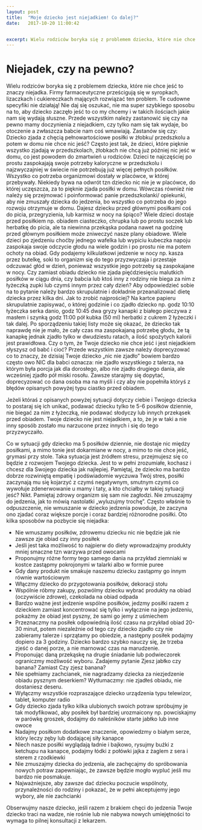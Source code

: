 ```yaml
---
layout: post
title:  "Moje dziecko jest niejadkiem! Co dalej?"
date:   2017-10-20 11:00:42


excerpt: Wielu rodziców boryka się z problemem dziecka, które nie chce jeść to znaczy niejadka. Jak sobie z tym radzić? Czy na pewno mamy doczynienia z niejadkiem, a może to coś innego? 
---
```


# Niejadek, czy na pewno?

Wielu rodziców boryka się z problemem dziecka, które nie chce jeść to znaczy niejadka.
Firmy farmaceutyczne prześcigują się w syropkach, lizaczkach i cukiereczkach mających rozwiązać ten problem. Te cudowne specyfiki nie działają! Nie daj się oszukać, nie ma super szybkiego sposobu na to, aby dziecko zaczęło jeść to co my chcemy i w takich ilościach jakie nam się wydają słuszne. 
Przede wszystkim należy zastanowić się czy na pewno mamy doczynienia z niejadkiem, czy tylko nam się tak wydaje, bo otoczenie a zwłaszcza babcie nam coś wmawiają. Zastanów się czy:
Dziecko zjada z chęcią pełnowartościowe posiłki w żłobku/ przedszkolu a potem w domu nie chce nic jeść?
Często jest tak, że dzieci, które pięknie wszystko zjadają w przedszkolach, żłobkach nie chcą już później nic jeść w domu, co jest powodem do zmartwień u rodziców. Dzieci te najczęściej po prostu zaspokajają swoje potrzeby kaloryczne w przedszkolu i najzwyczajniej w świecie nie potrzebują już więcej pełnych posiłków. Wszystko co potrzeba organizmowi dostały w placówce, w której przebywały. Niekiedy bywa na odwrót tzn dziecko nic nie je w placówce, do której uczęszcza, za to pięknie zjada posiłki w domu. Wówczas również nie należy się przejmować i poinformować panie przedszkolanki/ opiekunki, aby nie zmuszały dziecka do jedzenia, bo wszystko co potrzeba do jego rozwoju otrzymuje w domu.
Dajesz dziecku przed głównymi posiłkami coś do picia, przegryzienia, lub karmisz w nocy na śpiąco? 
Wiele dzieci dostaje przed posiłkiem np. obiadem ciasteczko, chrupka lub po prostu soczek lub herbatkę do picia, ale ta niewinna przekąska podana nawet na godzinę przed głównym posiłkiem może zniweczyć nasze plany obiadowe. Wiele dzieci po zjedzeniu choćby jednego wafelka lub wypiciu kubeczka napoju zaspokaja swoje odczycie głodu na wiele godzin i po prostu nie ma potem ochoty na obiad. Gdy podajemy kilkulatkowi jedzenie w nocy np. kasza przez butelkę, soki to organizm się do tego przyzwyczaja i przestaje odczuwać głód w dzień, ponieważ wszystkie jego potrzeby są zaspokajane w nocy.
Czy zamiast obiadu dziecko nie zjada pięćdziesięciu malutkich posiłków w ciągu dnia, czy babcia lub ktoś inny z rodziny nie biega za nim z łyżeczką zupki lub czymś innym przez cały dzień?
Aby odpowiedzieć sobie na to pytanie należy bardzo skrupulatnie i dokładnie przeanalizować dietę dziecka przez kilka dni. Jak to zrobić najprościej? Na kartce papieru skrupulatnie zapisywać, o której godzinie i co zjadło dziecko np. godz 10:10 łyżeczka serka danio, godz 10:45 dwa gryzy kanapki z białego pieczywa z masłem i szynką godz 11:00 pół kubka (50 ml) herbatki z cukrem 2 łyżeczki i tak dalej. Po sporządzeniu takiej listy może się okazać, że dziecko tak naprawdę nie je mało, że cały czas ma zaspokajaną potrzebę głodu, że tą kanapkę jednak zjadło tylko w dwudziestu ratach, a ilość spożytych kalorii jest prawidłowa.
Czy o tym, że Twoje dziecko nie chce jeść i jest niejadkiem słyszysz od babć i cioć?
Przede wszystkim zawsze należy doprecyzować co to znaczy, że dzisiaj Twoje dziecko „nic nie zjadło” bowiem bardzo często owo NIC dla babci oznacza: nie zjadło wszystkiego z talerza, na którym była porcja jak dla dorosłego, albo nie zjadło drugiego dania, ale wcześniej zjadło pół miski rosołu. Zawsze starajmy się dopytać, doprecyzować co dana osoba ma na myśli i czy aby nie popełniła któryś z błędów opisanych powyżej typu ciastko przed obiadem.

Jeżeli któraś z opisanych powyżej sytuacji dotyczy ciebie i Twojego dziecka to postaraj się ich unikać, podawać dziecku tylko te 5-6 posiłków dziennie, nie biegać za nim z łyżeczką, nie podawać słodyczy lub innych przekąsek przed obiadem. Twoje dziecko nie jest niejadkiem, a to, że je w taki a nie inny sposób zostało mu narzucone przez innych i się do tego przyzwyczaiło.

Co w sytuacji gdy dziecko ma 5 posiłków dziennie, nie dostaje nic między posiłkami, a mimo tonie jest dokarmiane w nocy, a mimo to nie chce jeść, grymasi przy stole. Taka sytuacja jest źródłem stresu, przejmujesz się co będzie z rozwojem Twojego dziecka. Jest to w pełni zrozumiałe, kochasz i chcesz dla Swojego dziecka jak najlepiej. Pamiętaj, że dziecko ma bardzo dobrze rozwiniętą empatię i podświadomie wyczuwa Twój stres, posiłki zaczynają mu się kojarzyć z czymś negatywnym, smutnym czymś co wywołuje zdenerwowanie u mamy i taty, a kto chciałby w takiej sytuacji jeść? Nikt. Pamiętaj zdrowy organizm się sam nie zagłodzi. Nie zmuszajmy do jedzenia, jak to mówią nastolatki „wyluzujmy trochę”. Często właśnie to odpuszczenie, nie wmuszanie w dziecko jedzenia powoduje, że zaczyna ono zjadać coraz większe porcje i coraz bardziej różnorodne posiłki. Oto kilka sposobów na pozbycie się niejadka:
*	Nie wmuszamy posiłków, zdrowemu dziecku nic nie będzie jak nie zawsze zje obiad czy inny posiłek
*	Jeśli jest taka możliwość to najpierw do diety wprowadzajmy produkty mniej smaczne tzn warzywa przed owocami
*	Proponujmy różne formy tego samego dania na przykład ziemniaki w kostce zastąpmy pokrojonymi w talarki albo w formie puree
*	Gdy dany produkt nie smakuje naszemu dziecku zastąpmy go innym równie wartościowym
*	Włączmy dziecko do przygotowania posiłków, dekoracji stołu
*	Wspólnie róbmy zakupy, pozwólmy dziecku wybrać produkty na obiad (oczywiście zdrowe), czekolada na obiad odpada
*	Bardzo ważne jest jedzenie wspólne posiłków, jedzmy posiłki razem z dzieckiem zamiast koncentrować się tylko i wyłącznie na jego jedzeniu, pokażmy że obiad jest pyszny, że sami go jemy z uśmiechem
*	Przeznaczmy na posiłek odpowiednią ilość czasu na przykład obiad 20-30 minut, potem niezależnie od tego czy dziecko zjadło czy nie zabieramy talerze i sprzątamy po obiedzie, a następny posiłek podajmy dopiero za 3 godziny. Dziecko bardzo szybko nauczy się, że trzeba zjeść o danej porze, a nie marnować czas na marudzenie.
*	Proponując daną przekąskę na drugie śniadanie lub podwieczorek ograniczmy możliwość wyboru. Zadajemy pytanie Zjesz jabłko czy banana? Zamiast Czy zjesz banana? 
*	Nie spełniamy zachcianek, nie nagradzamy dziecka za niezjedzenie obiadu pysznym deserkiem? Wytłumaczmy: nie zjadłeś obiadu, nie dostaniesz deseru.
*	Wyłączmy wszystkie rozpraszające dziecko urządzenia typu telewizor, tablet, komputer radio
*	Gdy dziecko zjada tylko kilka ulubionych swoich potraw spróbujmy je tak modyfikować, aby posiłek był bardziej urozmaicony np. powciskajmy w parówkę groszek, dodajmy do naleśników starte jabłko lub inne owoce
*	Nadajmy posiłkom dodatkowe znaczenie, opowiedzmy o białym serze, który leczy zęby lub dodającej siły kanapce
*	Niech nasze posiłki wyglądają ładnie i bajkowo, rysujmy buźki z ketchupu na kanapce, podajmy łódki z połówki jajka z żaglem z sera i sterem z rzodkiewki
*	Nie zmuszajmy dziecka do jedzenia, ale zachęcajmy do spróbowania nowych potraw zapewniając, że zawsze będzie mogło wypluć jeśli mu bardzo nie posmakuje. 
*	Najważniejsze, aby zawsze dać dziecku poczucie wspólnoty, przynależności do rodziny i pokazać, że w pełni akceptujemy jego wybory, ale nie zachcianki

Obserwujmy nasze dziecko, jeśli razem z brakiem chęci do jedzenia Twoje dziecko traci na wadze, nie rośnie lub nie nabywa nowych umiejętności to wymaga to pilnej konsultacji z lekarzem.




